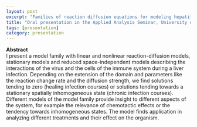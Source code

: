 ```yaml
---
layout: post
excerpt: "Families of reaction diffusion equations for modeling hepatitis" 
title: "Oral presentation in the Applied Analysis Seminar, University of Graz, Austria (online)"
tags: [presentation]
category: presentation
---
```


<b>Abstract</b><br>
I present a model family with linear and nonlinear reaction-diffusion models, stationary models and reduced space-independent models describing the interactions of the virus and the cells of the immune system during a liver infection.
Depending on the extension of the domain and parameters like the reaction change rate and the diffusion strength, we find solutions tending to zero (healing infection courses) or solutions tending towards a stationary spatially inhomogeneous state (chronic infection courses). 
 Different models of the model family provide insight to different aspects of the system, for example the relevance of chemotactic effects or the tendency towards inhomogeneous states. 
The model finds application in analyzing different treatments and their effect on the organism. 

